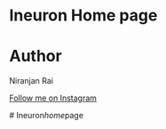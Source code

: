# Ineuron Home page

# Author

Niranjan Rai

[Follow me on Instagram](https://www.instagram.com/me.niranjan_rai/)

#   I n e u r o n * h o m e * p a g e 
 
 
